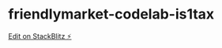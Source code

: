 # friendlymarket-codelab-is1tax

[Edit on StackBlitz ⚡️](https://stackblitz.com/edit/friendlymarket-codelab-is1tax)